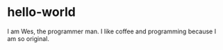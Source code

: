 # hello-world

I am Wes, the programmer man. I like coffee and programming because I am so original.

